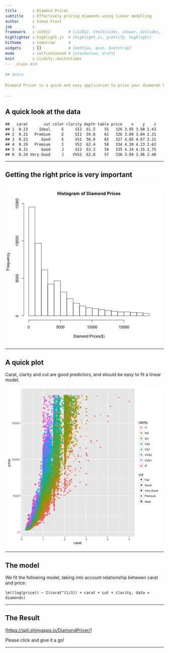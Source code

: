 ```yaml
---
title       : Diamond Pricer
subtitle    : Effectively pricing diamonds using linear modelling
author      : Simon Frost
job         : 
framework   : io2012        # {io2012, html5slides, shower, dzslides, ...}
highlighter : highlight.js  # {highlight.js, prettify, highlight}
hitheme     : tomorrow      # 
widgets     : []            # {mathjax, quiz, bootstrap}
mode        : selfcontained # {standalone, draft}
knit        : slidify::knit2slides
--- .class #id

## Intro

Diamond Pricer is a quick and easy application to price your diamonds based on their cut, colour and clarity built on Shiny and R technology using statistical modelling.

--- 
```


## A quick look at the data


```
##   carat       cut color clarity depth table price    x    y    z
## 1  0.23     Ideal     E     SI2  61.5    55   326 3.95 3.98 2.43
## 2  0.21   Premium     E     SI1  59.8    61   326 3.89 3.84 2.31
## 3  0.23      Good     E     VS1  56.9    65   327 4.05 4.07 2.31
## 4  0.29   Premium     I     VS2  62.4    58   334 4.20 4.23 2.63
## 5  0.31      Good     J     SI2  63.3    58   335 4.34 4.35 2.75
## 6  0.24 Very Good     J    VVS2  62.8    57   336 3.94 3.96 2.48
```

--- 

## Getting the right price is very important

![plot of chunk unnamed-chunk-1](assets/fig/unnamed-chunk-1-1.png)

---

## A quick plot

Carat, clarity and cut are good predictors, and should be easy to fit a linear model.

![plot of chunk unnamed-chunk-2](assets/fig/unnamed-chunk-2-1.png)

---

## The model

We fit the following model, taking into account relationship between carat and price:

```
lm((log(price)) ~ I(carat^(1/3)) + carat + cut + clarity, data = diamonds)
```

---

## The Result

[https://spli.shinyapps.io/DiamondPricer/]

Please click and give it a go!

---

